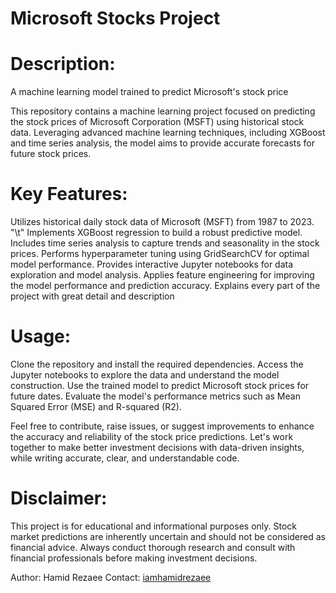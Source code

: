 # Microsoft Stocks Project

# Description: 
A machine learning model trained to predict Microsoft's stock price

This repository contains a machine learning project focused on predicting the stock prices of Microsoft Corporation (MSFT) using historical stock data. Leveraging advanced machine learning techniques, including XGBoost and time series analysis, the model aims to provide accurate forecasts for future stock prices.

# Key Features:

Utilizes historical daily stock data of Microsoft (MSFT) from 1987 to 2023. "\t"
Implements XGBoost regression to build a robust predictive model.
Includes time series analysis to capture trends and seasonality in the stock prices.
Performs hyperparameter tuning using GridSearchCV for optimal model performance.
Provides interactive Jupyter notebooks for data exploration and model analysis.
Applies feature engineering for improving the model performance and prediction accuracy. 
Explains every part of the project with great detail and description

# Usage:

Clone the repository and install the required dependencies.
Access the Jupyter notebooks to explore the data and understand the model construction.
Use the trained model to predict Microsoft stock prices for future dates.
Evaluate the model's performance metrics such as Mean Squared Error (MSE) and R-squared (R2).

Feel free to contribute, raise issues, or suggest improvements to enhance the accuracy and reliability of the stock price predictions. 
Let's work together to make better investment decisions with data-driven insights, while writing accurate, clear, and understandable code. 

# Disclaimer:
This project is for educational and informational purposes only. Stock market predictions are inherently uncertain and should not be considered as financial advice. Always conduct thorough research and consult with financial professionals before making investment decisions.

Author: Hamid Rezaee
Contact: [iamhamidrezaee](https://github.com/iamhamidrezaee)
